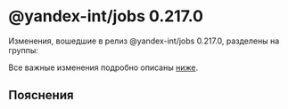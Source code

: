 # @yandex-int/jobs 0.217.0

<!-- ЧЕЛОВЕЧЕСКОЕ ВСТУПЛЕНИЕ -->

Изменения, вошедшие в релиз @yandex-int/jobs 0.217.0, разделены на группы:

Все важные изменения подробно описаны [ниже](#Пояснения).

## Пояснения

